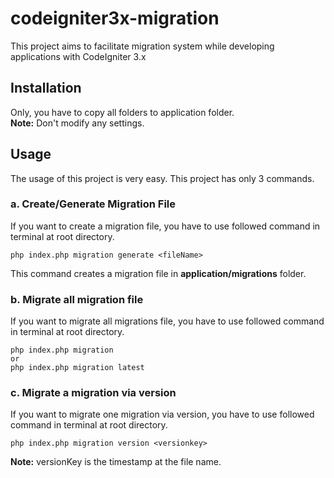 # codeigniter3x-migration
This project aims to facilitate migration system while developing applications with CodeIgniter 3.x

## Installation
Only, you have to copy all folders to application folder.<br />
**Note:** Don't modify any settings.

## Usage
The usage of this project is very easy. This project has only 3 commands.

### a. Create/Generate Migration File
If you want to create a migration file, you have to use followed command in terminal at root directory.
```
php index.php migration generate <fileName>
```
This command creates a migration file in **application/migrations** folder.

### b. Migrate all migration file
If you want to migrate all migrations file, you have to use followed command in terminal at root directory.
```
php index.php migration
or
php index.php migration latest
```

### c. Migrate a migration via **version**
If you want to migrate one migration via version, you have to use followed command in terminal at root directory.
```
php index.php migration version <versionkey>
```
**Note:** versionKey is the timestamp at the file name. 
